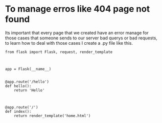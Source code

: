 # To manage erros like 404 page not found
Its important that every page that we created have an error manage for those cases that someone sends to our server bad querys or bad requests, to learn how to deal with those cases I create a .py file like this.
```
from flask import Flask, request, render_template



app = Flask(__name__)


@app.route('/hello')
def hello():
    return 'Hello'



@app.route('/')
def index():
    return render_template('home.html')

```
